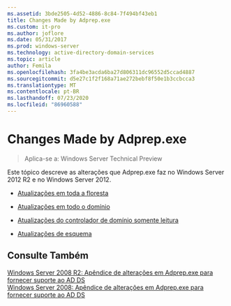 ```yaml
---
ms.assetid: 3bde2505-4d52-4886-8c84-7f494bf43eb1
title: Changes Made by Adprep.exe
ms.custom: it-pro
ms.author: joflore
ms.date: 05/31/2017
ms.prod: windows-server
ms.technology: active-directory-domain-services
ms.topic: article
author: Femila
ms.openlocfilehash: 3fa4be3acda6ba27d806311dc96552d5ccad4887
ms.sourcegitcommit: d5e27c1f2f168a71ae272bebf8f50e1b3ccbcca3
ms.translationtype: MT
ms.contentlocale: pt-BR
ms.lasthandoff: 07/23/2020
ms.locfileid: "86960588"
---
```

# <a name="changes-made-by-adprepexe"></a>Changes Made by Adprep.exe

>Aplica-se a: Windows Server Technical Preview

Este tópico descreve as alterações que Adprep.exe faz no Windows Server 2012 R2 e no Windows Server 2012.  
  
-   [Atualizações em toda a floresta](../../../ad-ds/deploy/RODC/Forest-Wide-Updates.md)  
  
-   [Atualizações em todo o domínio](../../../ad-ds/deploy/Domain-Wide-Updates.md)  
  
-   [Atualizações do controlador de domínio somente leitura](../../../ad-ds/deploy/RODC/Read-Only-Domain-Controller-Updates.md)  
  
-   [Atualizações de esquema](../../../ad-ds/deploy/Schema-Updates.md)  
  
## <a name="see-also"></a>Consulte Também  
[Windows Server 2008 R2: Apêndice de alterações em Adprep.exe para fornecer suporte ao AD DS](/previous-versions/windows/it-pro/windows-server-2008-R2-and-2008/dd378876(v=ws.10))  
[Windows Server 2008: Apêndice de alterações em Adprep.exe para fornecer suporte ao AD DS](/previous-versions/windows/it-pro/windows-server-2008-R2-and-2008/cc770703(v=ws.10))  
  
